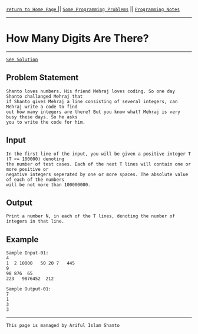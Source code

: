 [ `return to Home Page` ](https://shanto-swe029.github.io) || [`Some Programming Problems`](https://shanto-swe029.github.io/programmingproblems) || [`Programming Notes`](https://shanto-swe029.github.io/programmingnotes)

***

# How Many Digits Are There?

***

[`See Solution`](https://shanto-swe029.github.io/programmingproblem/howmanydigits/solution)

## Problem Statement

    Shanto loves numbers. His friend Mehraj loves coding. So one day Shanto challanged Mehraj that
	if Shanto gives Mehraj a line consisting of several integers, can Mehraj write a code to find
	out how many integers are there? But you know what? Mehraj is very busy these days. So he asks 
	you to write the code for him.

## Input

    In the first line of the input, you will be given a positive integer T (T <= 100000) denoting 
	the number of test cases. Each of the next T lines will contain one or more positive or 
	negative integers seperated by one or more spaces. The absolute value of each of the numbers
	will be not more than 100000000.

## Output

	Print a number N, in each of the T lines, denoting the number of integers in that line.

## Example

    Sample Input-01:
    4
	1  2 10000   50 20 7   445
	9
	98 876  65
	223   9876452  212
	
    Sample Output-01:
    7
	1
	3
	3
    
***

`This page is managed by Ariful Islam Shanto`
